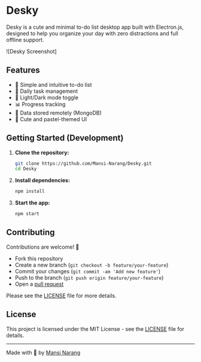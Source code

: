 # Desky

Desky is a cute and minimal to-do list desktop app built with Electron.js, designed to help you organize your day with zero distractions and full offline support.

![Desky Screenshot]

## Features

- 📝 Simple and intuitive to-do list
- 📅 Daily task management
- 🌙 Light/Dark mode toggle
- 📊 Progress tracking
- 💾 Data stored remotely (MongoDB)
- 🐻 Cute and pastel-themed UI


## Getting Started (Development)

1. **Clone the repository:**
   ```sh
   git clone https://github.com/Mansi-Narang/Desky.git
   cd Desky
   ```

2. **Install dependencies:**
   ```sh
   npm install
   ```

3. **Start the app:**
   ```sh
   npm start
   ```

## Contributing

Contributions are welcome! 🎉

- Fork this repository
- Create a new branch (`git checkout -b feature/your-feature`)
- Commit your changes (`git commit -am 'Add new feature'`)
- Push to the branch (`git push origin feature/your-feature`)
- Open a [pull request](https://github.com/Mansi-Narang/Desky/pulls)

Please see the [LICENSE](LICENSE) file for more details.

## License

This project is licensed under the MIT License - see the [LICENSE](LICENSE) file for details.

---

Made with 💖 by [Mansi Narang](https://github.com/Mansi-Narang)
